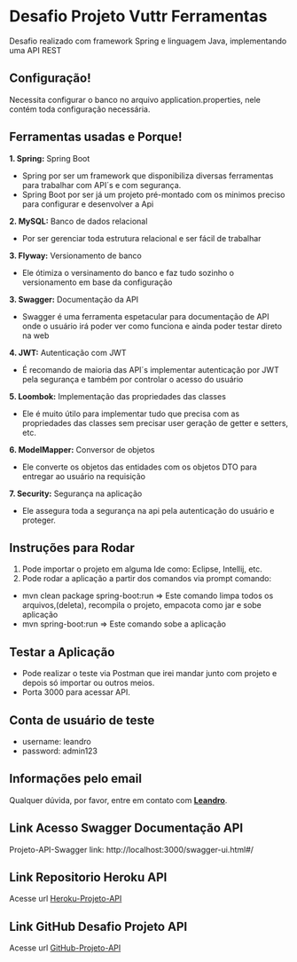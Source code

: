 # Desafio Projeto Vuttr Ferramentas

Desafio realizado com framework Spring e linguagem Java, implementando uma API REST

## **Configuração!**
Necessita configurar o banco no arquivo application.properties, nele contém toda configuração necessária.

## **Ferramentas usadas e Porque!**

**1. Spring:** Spring Boot
- Spring por ser um framework que disponibiliza diversas ferramentas para trabalhar com API´s e com segurança.
- Spring Boot por ser já um projeto pré-montado com os minimos preciso para configurar e desenvolver a Api

**2. MySQL:** Banco de dados relacional
- Por ser gerenciar toda estrutura relacional e ser fácil de trabalhar

**3. Flyway:** Versionamento de banco
- Ele ótimiza o versinamento do banco e faz tudo sozinho o versionamento em base da configuração

**3. Swagger:** Documentação da API
- Swagger é uma ferramenta espetacular para documentação de API onde o usuário irá poder ver como funciona e ainda poder testar direto na web

**4. JWT:** Autenticação com JWT
- É recomando de maioria das API´s implementar autenticação por JWT pela segurança e também por controlar o acesso do usuário

**5. Loombok:** Implementação das propriedades das classes
- Ele é muito útilo para implementar tudo que precisa com as propriedades das classes sem precisar user geração de getter e setters, etc.

**6. ModelMapper:** Conversor de objetos
- Ele converte os objetos das entidades com os objetos DTO para entregar ao usuário na requisição

**7. Security:** Segurança na aplicação
- Ele assegura toda a segurança na api pela autenticação do usuário e proteger.


## **Instruções para Rodar**
1. Pode importar o projeto em alguma Ide como: Eclipse, Intellij, etc.
2. Pode rodar a aplicação a partir dos comandos via prompt comando:
- mvn clean package spring-boot:run => Este comando limpa todos os arquivos,(deleta), recompila o projeto, empacota como jar e sobe aplicação
- mvn spring-boot:run => Este comando sobe a aplicação

## **Testar a Aplicação**
- Pode realizar o teste via Postman que irei mandar junto com projeto e depois só importar ou outros meios.
- Porta 3000 para acessar API.

## **Conta de usuário de teste**
- username: leandro
- password: admin123

## **Informações pelo email**
Qualquer dúvida, por favor, entre em contato com **[Leandro](mailto:leandro.cabeda@hotmail.com)**.

## **Link Acesso Swagger Documentação API**
Projeto-API-Swagger link: http://localhost:3000/swagger-ui.html#/

## **Link Repositorio Heroku API**
Acesse url [Heroku-Projeto-API](https://git.heroku.com/vuttrapitools.git#)

## **Link GitHub Desafio Projeto API**
Acesse url [GitHub-Projeto-API](https://github.com/leandro-cabeda/desafio-api-vuttr#)